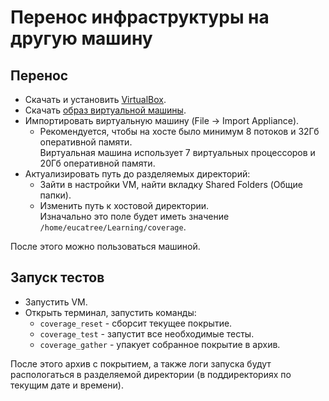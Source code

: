 # Перенос инфраструктуры на другую машину

## Перенос
- Скачать и установить [VirtualBox](https://www.virtualbox.org/).
- Скачать [образ виртуальной машины](https://disk.yandex.ru/d/sqcKyaCFXjASkw).
- Импортировать виртуальную машину (File -> Import Appliance).
  - Рекомендуется, чтобы на хосте было минимум 8 потоков и 32Гб оперативной памяти. \
Виртуальная машина использует 7 виртуальных процессоров и 20Гб оперативной памяти.
- Актуализировать путь до разделяемых директорий:
  - Зайти в настройки VM, найти вкладку Shared Folders (Общие папки).
  - Изменить путь к хостовой директории. \
Изначально это поле будет иметь значение `/home/eucatree/Learning/coverage`.

После этого можно пользоваться машиной.

##  Запуск тестов
- Запустить VM.
- Открыть терминал, запустить команды:
  - `coverage_reset` - сборсит текущее покрытие.
  - `coverage_test` - запустит все необходимые тесты.
  - `coverage_gather` - упакует собранное покрытие в архив.

После этого архив с покрытием, а также логи запуска будут распологаться в разделяемой директории (в поддиректориях по текущим дате и времени).
